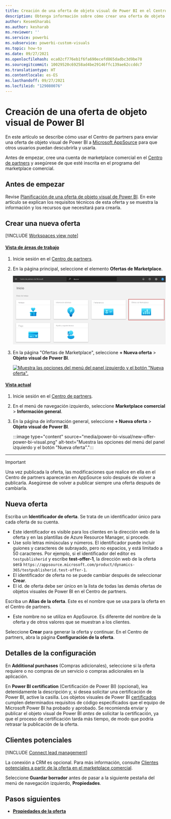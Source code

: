 ```yaml
---
title: Creación de una oferta de objeto visual de Power BI en el Centro de partners para Microsoft AppSource
description: Obtenga información sobre cómo crear una oferta de objeto visual de Power BI en el Centro de partners.
author: KesemSharabi
ms.author: kesharab
ms.reviewer: ''
ms.service: powerbi
ms.subservice: powerbi-custom-visuals
ms.topic: how-to
ms.date: 09/27/2021
ms.openlocfilehash: eca02cf776eb1f6fa690ecefd865dadbc3d9be78
ms.sourcegitcommit: 10029520c69258ad4be29146ffc139ae62ccddc7
ms.translationtype: HT
ms.contentlocale: es-ES
ms.lasthandoff: 09/27/2021
ms.locfileid: "129080076"
---
```

# <a name="create-a-power-bi-visual-offer"></a>Creación de una oferta de objeto visual de Power BI

En este artículo se describe cómo usar el Centro de partners para enviar una oferta de objeto visual de Power BI a [Microsoft AppSource](https://appsource.microsoft.com) para que otros usuarios puedan descubrirla y usarla.

Antes de empezar, cree una cuenta de marketplace comercial en el [Centro de partners](./create-account.md) y asegúrese de que esté inscrita en el programa del marketplace comercial.

## <a name="before-you-begin"></a>Antes de empezar

Revise [Planificación de una oferta de objeto visual de Power BI](marketplace-power-bi-visual.md). En este artículo se explican los requisitos técnicos de esta oferta y se muestra la información y los recursos que necesitará para crearla.

## <a name="create-a-new-offer"></a>Crear una nueva oferta

[!INCLUDE [Workspaces view note](./includes/preview-interface.md)]

#### <a name="workspaces-view"></a>[Vista de áreas de trabajo](#tab/workspaces-view)

1. Inicie sesión en el [Centro de partners](https://partner.microsoft.com/dashboard/home).

1. En la página principal, seleccione el elemento **Ofertas de Marketplace**.

    [ ![Muestra el elemento Ofertas de Marketplace en la página principal del Centro de partners.](./media/workspaces/partner-center-home.png) ](./media/workspaces/partner-center-home.png#lightbox)

1. En la página "Ofertas de Marketplace", seleccione **+ Nueva oferta** > **Objeto visual de Power BI**.

    [ ![Muestra las opciones del menú del panel izquierdo y el botón "Nueva oferta".](media/power-bi-visual/new-offer-power-bi-visual-workspaces.png) ](media/power-bi-visual/new-offer-power-bi-visual-workspaces.png#lightbox)

#### <a name="current-view"></a>[Vista actual](#tab/current-view)

1. Inicie sesión en el [Centro de partners](https://partner.microsoft.com/dashboard/home).
1. En el menú de navegación izquierdo, seleccione **Marketplace comercial** > **Información general**.
1. En la página de información general, seleccione **+ Nueva oferta** > **Objeto visual de Power BI**.

    :::image type="content" source="media/power-bi-visual/new-offer-power-bi-visual.png" alt-text="Muestra las opciones del menú del panel izquierdo y el botón &quot;Nueva oferta&quot;.":::

---

> [!IMPORTANT]
> Una vez publicada la oferta, las modificaciones que realice en ella en el Centro de partners aparecerán en AppSource solo después de volver a publicarla. Asegúrese de volver a publicar siempre una oferta después de cambiarla.

## <a name="new-offer"></a>Nueva oferta

Escriba un **Identificador de oferta**. Se trata de un identificador único para cada oferta de su cuenta.

- Este identificador es visible para los clientes en la dirección web de la oferta y en las plantillas de Azure Resource Manager, si procede.
- Use solo letras minúsculas y números. El identificador puede incluir guiones y caracteres de subrayado, pero no espacios, y está limitado a 50 caracteres. Por ejemplo, si el identificador del editor es `testpublisherid` y escribe **test-offer-1**, la dirección web de la oferta será `https://appsource.microsoft.com/product/dynamics-365/testpublisherid.test-offer-1`.
- El identificador de oferta no se puede cambiar después de seleccionar **Crear**.
- El id. de oferta debe ser único en la lista de todas las demás ofertas de objetos visuales de Power BI en el Centro de partners.

Escriba un **Alias de la oferta**. Este es el nombre que se usa para la oferta en el Centro de partners.

- Este nombre no se utiliza en AppSource. Es diferente del nombre de la oferta y de otros valores que se muestran a los clientes.

Seleccione **Crear** para generar la oferta y continuar. En el Centro de partners, abra la página **Configuración de la oferta**.

## <a name="setup-details"></a>Detalles de la configuración

En **Additional purchases** (Compras adicionales), seleccione si la oferta requiere o no compras de un servicio o compras adicionales en la aplicación.

En **Power BI certification** (Certificación de Power BI) (opcional), lea detenidamente la descripción y, si desea solicitar una certificación de Power BI, active la casilla. Los objetos visuales de Power BI [certificados](https://aka.ms/PBIvisualcertification) cumplen determinados requisitos de código especificados que el equipo de Microsoft Power BI ha probado y aprobado. Se recomienda enviar y publicar el objeto visual de Power BI *antes* de solicitar la certificación, ya que el proceso de certificación tarda más tiempo, de modo que podría retrasar la publicación de la oferta.

## <a name="customer-leads"></a>Clientes potenciales

[!INCLUDE [Connect lead management](includes/customer-leads.md)]

La conexión a CRM es opcional. Para más información, consulte [Clientes potenciales a partir de la oferta en el marketplace comercial](partner-center-portal/commercial-marketplace-get-customer-leads.md).

Seleccione **Guardar borrador** antes de pasar a la siguiente pestaña del menú de navegación izquierdo, **Propiedades**.

## <a name="next-steps"></a>Pasos siguientes

- [**Propiedades de la oferta**](power-bi-visual-properties.md)
